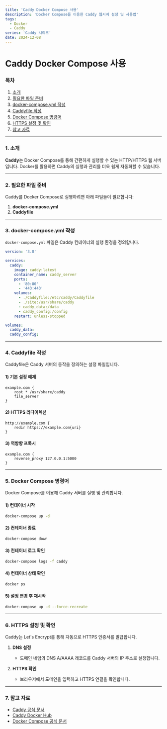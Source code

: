 ```yaml
---
title: 'Caddy Docker Compose 사용'
description: 'Docker Compose를 이용한 Caddy 웹서버 설정 및 사용법'
tags:
  - Docker
  - Caddy
series: 'Caddy 시리즈'
date: 2024-12-08
---
```


# Caddy Docker Compose 사용

### 목차

1. [소개](#1-소개)
2. [필요한 파일 준비](#2-필요한-파일-준비)
3. [docker-compose.yml 작성](#3-docker-composeyml-작성)
4. [Caddyfile 작성](#4-caddyfile-작성)
5. [Docker Compose 명령어](#5-docker-compose-명령어)
6. [HTTPS 설정 및 확인](#6-https-설정-및-확인)
7. [참고 자료](#7-참고-자료)

---

### 1. 소개

**Caddy**는 Docker Compose를 통해 간편하게 실행할 수 있는 HTTP/HTTPS 웹 서버입니다. Docker를 활용하면 Caddy의 실행과 관리를 더욱 쉽게 자동화할 수 있습니다.

---

### 2. 필요한 파일 준비

Caddy를 Docker Compose로 실행하려면 아래 파일들이 필요합니다:

1. **docker-compose.yml**
2. **Caddyfile**

---

### 3. docker-compose.yml 작성

`docker-compose.yml` 파일은 Caddy 컨테이너의 실행 환경을 정의합니다.

```yaml
version: '3.8'

services:
  caddy:
    image: caddy:latest
    container_name: caddy_server
    ports:
      - '80:80'
      - '443:443'
    volumes:
      - ./Caddyfile:/etc/caddy/Caddyfile
      - ./site:/usr/share/caddy
      - caddy_data:/data
      - caddy_config:/config
    restart: unless-stopped

volumes:
  caddy_data:
  caddy_config:
```

---

### 4. Caddyfile 작성

Caddyfile은 Caddy 서버의 동작을 정의하는 설정 파일입니다.

#### **1) 기본 설정 예제**

```caddyfile
example.com {
    root * /usr/share/caddy
    file_server
}
```

#### **2) HTTPS 리다이렉션**

```caddyfile
http://example.com {
    redir https://example.com{uri}
}
```

#### **3) 역방향 프록시**

```caddyfile
example.com {
    reverse_proxy 127.0.0.1:5000
}
```

---

### 5. Docker Compose 명령어

Docker Compose를 이용해 Caddy 서버를 실행 및 관리합니다.

#### **1) 컨테이너 시작**

```bash
docker-compose up -d
```

#### **2) 컨테이너 종료**

```bash
docker-compose down
```

#### **3) 컨테이너 로그 확인**

```bash
docker-compose logs -f caddy
```

#### **4) 컨테이너 상태 확인**

```bash
docker ps
```

#### **5) 설정 변경 후 재시작**

```bash
docker-compose up -d --force-recreate
```

---

### 6. HTTPS 설정 및 확인

Caddy는 Let's Encrypt를 통해 자동으로 HTTPS 인증서를 발급합니다.

1. **DNS 설정**
   - 도메인 네임의 DNS A/AAAA 레코드를 Caddy 서버의 IP 주소로 설정합니다.

2. **HTTPS 확인**
   - 브라우저에서 도메인을 입력하고 HTTPS 연결을 확인합니다.

---

### 7. 참고 자료

- [Caddy 공식 문서](https://caddyserver.com/docs/)
- [Caddy Docker Hub](https://hub.docker.com/_/caddy)
- [Docker Compose 공식 문서](https://docs.docker.com/compose/)

